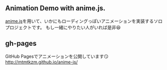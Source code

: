 ## Animation Demo with anime.js.
[anime.js](http://anime-js.com/)を用いて、いかにもローディングっぽいアニメーションを実装するソロプロジェクトです。
もし一緒にやりたい人がいれば是非😆

## gh-pages
GitHub Pagesでアニメーションを公開しています😏
http://mtmtkzm.github.io/anime-js/

